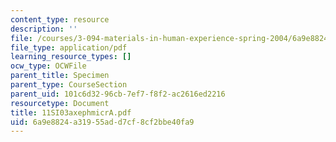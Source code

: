 ```yaml
---
content_type: resource
description: ''
file: /courses/3-094-materials-in-human-experience-spring-2004/6a9e8824a31955add7cf8cf2bbe40fa9_11SI03axephmicrA.pdf
file_type: application/pdf
learning_resource_types: []
ocw_type: OCWFile
parent_title: Specimen
parent_type: CourseSection
parent_uid: 101c6d32-96cb-7ef7-f8f2-ac2616ed2216
resourcetype: Document
title: 11SI03axephmicrA.pdf
uid: 6a9e8824-a319-55ad-d7cf-8cf2bbe40fa9
---
```

